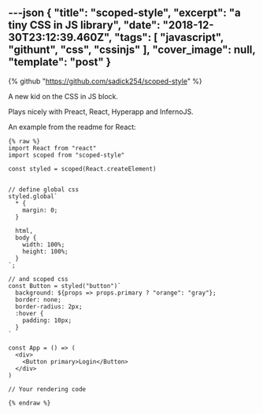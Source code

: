 ---json
{
  "title": "scoped-style",
  "excerpt": "a tiny CSS in JS library",
  "date": "2018-12-30T23:12:39.460Z",
  "tags": [
    "javascript",
    "githunt",
    "css",
    "cssinjs"
  ],
  "cover_image": null,
  "template": "post"
}
---
{% github "https://github.com/sadick254/scoped-style" %}

A new kid on the CSS in JS block.

Plays nicely with Preact, React, Hyperapp and InfernoJS.

An example from the readme for React:

```
{% raw %}
import React from "react"
import scoped from "scoped-style"

const styled = scoped(React.createElement)


// define global css
styled.global`
  * {
    margin: 0;
  }

  html,
  body {
    width: 100%;
    height: 100%;
  }
`;

// and scoped css
const Button = styled("button")`
  background: ${props => props.primary ? "orange": "gray"};
  border: none;
  border-radius: 2px;
  :hover {
    padding: 10px;
  }
`

const App = () => (
  <div>
    <Button primary>Login</Button>
  </div>
)

// Your rendering code

{% endraw %}
```
